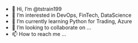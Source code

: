 - 👋 Hi, I’m @tstrain199
- 👀 I’m interested in DevOps, FinTech, DataScience
- 🌱 I’m currently learning Python for Trading, Azure
- 💞️ I’m looking to collaborate on ...
- 📫 How to reach me ...

<!---
tstrain199/tstrain199 is a ✨ special ✨ repository because its `README.md` (this file) appears on your GitHub profile.
You can click the Preview link to take a look at your changes.
--->
